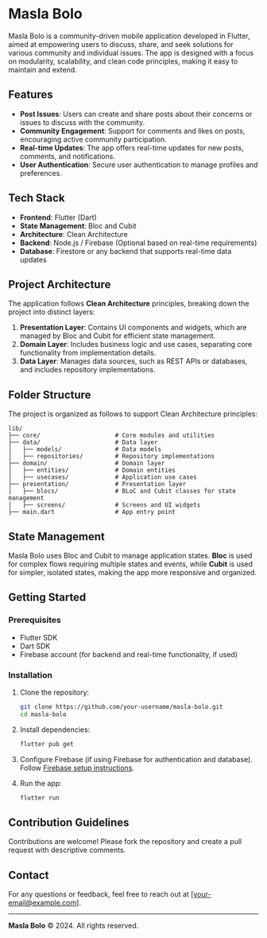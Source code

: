
# Masla Bolo

Masla Bolo is a community-driven mobile application developed in Flutter, aimed at empowering users to discuss, share, and seek solutions for various community and individual issues. The app is designed with a focus on modularity, scalability, and clean code principles, making it easy to maintain and extend.

## Features

- **Post Issues**: Users can create and share posts about their concerns or issues to discuss with the community.
- **Community Engagement**: Support for comments and likes on posts, encouraging active community participation.
- **Real-time Updates**: The app offers real-time updates for new posts, comments, and notifications.
- **User Authentication**: Secure user authentication to manage profiles and preferences.

## Tech Stack

- **Frontend**: Flutter (Dart)
- **State Management**: Bloc and Cubit
- **Architecture**: Clean Architecture
- **Backend**: Node.js / Firebase (Optional based on real-time requirements)
- **Database**: Firestore or any backend that supports real-time data updates

## Project Architecture

The application follows **Clean Architecture** principles, breaking down the project into distinct layers:

1. **Presentation Layer**: Contains UI components and widgets, which are managed by Bloc and Cubit for efficient state management.
2. **Domain Layer**: Includes business logic and use cases, separating core functionality from implementation details.
3. **Data Layer**: Manages data sources, such as REST APIs or databases, and includes repository implementations.

## Folder Structure

The project is organized as follows to support Clean Architecture principles:

```
lib/
├── core/                     # Core modules and utilities
├── data/                     # Data layer
│   ├── models/               # Data models
│   ├── repositories/         # Repository implementations
├── domain/                   # Domain layer
│   ├── entities/             # Domain entities
│   ├── usecases/             # Application use cases
├── presentation/             # Presentation layer
│   ├── blocs/                # BLoC and Cubit classes for state management
│   ├── screens/              # Screens and UI widgets
├── main.dart                 # App entry point
```

## State Management

Masla Bolo uses Bloc and Cubit to manage application states. **Bloc** is used for complex flows requiring multiple states and events, while **Cubit** is used for simpler, isolated states, making the app more responsive and organized.

## Getting Started

### Prerequisites

- Flutter SDK
- Dart SDK
- Firebase account (for backend and real-time functionality, if used)

### Installation

1. Clone the repository:

   ```bash
   git clone https://github.com/your-username/masla-bolo.git
   cd masla-bolo
   ```

2. Install dependencies:

   ```bash
   flutter pub get
   ```

3. Configure Firebase (if using Firebase for authentication and database). Follow [Firebase setup instructions](https://firebase.google.com/docs/flutter/setup).

4. Run the app:

   ```bash
   flutter run
   ```

## Contribution Guidelines

Contributions are welcome! Please fork the repository and create a pull request with descriptive comments.

## Contact

For any questions or feedback, feel free to reach out at [your-email@example.com].

---

**Masla Bolo** © 2024. All rights reserved.

